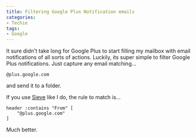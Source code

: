 ```yaml
---
title: Filtering Google Plus Notification emails
categories:
- Techie
tags:
- Google
---
```


It sure didn't take long for Google Plus to start filling my mailbox with email notifications of all sorts of actions. Luckily, its super simple to filter Google Plus notifications. Just capture any email matching…



    
    
    @plus.google.com
    

and send it to a folder.

If you use [Sieve](http://en.wikipedia.org/wiki/Sieve_(mail_filtering_language)) like I do, the rule to match is…



    
    
    header :contains "From" [
    	"@plus.google.com"
    ]
    

Much better.
